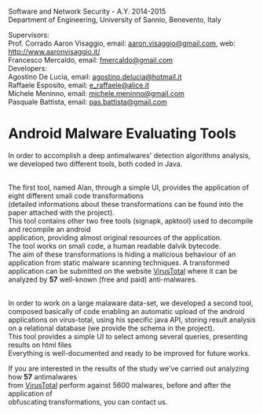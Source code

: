 Software and Network Security - A.Y. 2014-2015<br>
Department of Engineering, University of Sannio, Benevento, Italy<br>

Supervisors:<br>
Prof. Corrado Aaron Visaggio, email: <aaron.visaggio@gmail.com>,  web: http://www.aaronvisaggio.it/<br>
Francesco Mercaldo, email: <fmercaldo@gmail.com><br>
Developers:<br>
Agostino De Lucia, email: <agostino.delucia@hotmail.it><br>
Raffaele Esposito, email: <e_raffaele@alice.it><br>
Michele Meninno, email: <michele.meninno@gmail.com><br>
Pasquale Battista, email: <pas.battista@gmail.com><br>


# Android Malware Evaluating Tools
In order to accomplish a deep antimalwares' detection algorithms analysis, we developed two different tools, both coded in Java.<br><br>

The first tool, named Alan, through a simple UI, provides the application of eight different smali code transformations<br> 
(detailed informations about these transformations can be found into the paper attached with the project).<br>
This tool contains other two free tools (signapk, apktool) used to decompile and recompile an android<br>
application, providing  almost original resources of the application.<br>
The tool works on smali code, a human readable dalvik bytecode.<br>
The aim of these transformations is hiding a malicious behaviour of an application from static malware scanning techniques.
A transformed application can be submitted on the website <a href="www.virustotal.com">VirusTotal</a> where it can be analyzed by <b>57</b> well-known (free and paid) anti-malwares.<br><br>

In order to work on a large malaware data-set, we developed a second tool, composed basically of code
enabling an automatic upload of the android applications on virus-total, using his specific java API, storing
result analysis on a relational database (we provide the schema in the project).<br>
This tool provides a simple UI to select among several queries, presenting results on html files<br>
Everything is well-documented and ready to be improved for future works.<br>

If you are interested in the results of the study we've carried out analyzing how <b>57</b> antimalwares<br>
from <a href="www.virustotal.com">VirusTotal</a> perform against 5600 malwares, before and after the application of<br> obfuscating transformations, you can contact us.<br>


